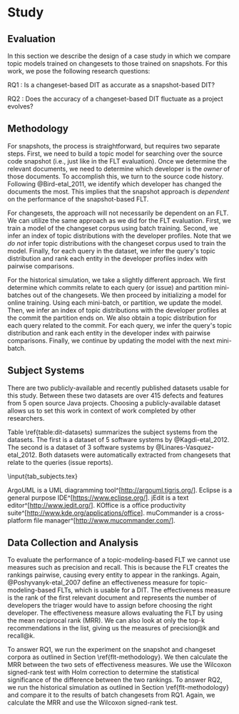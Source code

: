 # Study

## Evaluation

In this section we describe the design of a case study in which we
compare topic models trained on changesets to those trained on snapshots.
For this work, we pose the following research questions:

RQ1
:   Is a changeset-based DIT as accurate as a snapshot-based DIT?

RQ2
:   Does the accuracy of a changeset-based DIT fluctuate as a project evolves?

## Methodology

For snapshots, the process is straightforward, but requires two separate steps.
First, we need to build a topic model for searching over the source code
snapshot (i.e., just like in the FLT evaluation). Once we determine the
relevant documents, we need to determine which developer is the *owner* of
those documents. To accomplish this, we turn to the source code history.
Following @Bird-etal_2011, we identify which developer has changed the
documents the most. This implies that the snapshot approach is *dependent* on
the performance of the snapshot-based FLT.

For changesets, the approach will not necessarily be dependent on an FLT. We
can utilize the same approach as we did for the FLT evaluation. First, we train
a model of the changeset corpus using batch training.  Second, we infer an
index of topic distributions with the developer profiles.  Note that we *do
not* infer topic distributions with the changeset corpus used to train the
model.  Finally, for each query in the dataset, we infer the query's topic
distribution and rank each entity in the developer profiles index with pairwise
comparisons.

For the historical simulation, we take a slightly different approach.  We first
determine which commits relate to each query (or issue) and partition
mini-batches out of the changesets.  We then proceed by initializing a model
for online training.  Using each mini-batch, or partition, we update the model.
Then, we infer an index of topic distributions with the developer profiles at
the commit the partition ends on.  We also obtain a topic distribution for each
query related to the commit.  For each query, we infer the query's topic
distribution and rank each entity in the developer index with pairwise
comparisons. Finally, we continue by updating the model with the next
mini-batch.

## Subject Systems

There are two publicly-available and recently published datasets usable for
this study. Between these two datasets are over 415 defects and features from 5
open source Java projects. Choosing a publicly-available dataset allows us to
set this work in context of work completed by other researchers.

Table \ref{table:dit-datasets} summarizes the subject systems from the
datasets. The first is a dataset of 5 software systems by @Kagdi-etal_2012. The
second is a dataset of 3 software systems by @Linares-Vasquez-etal_2012. Both
datasets were automatically extracted from changesets that relate to the
queries (issue reports).


\input{tab_subjects.tex}


ArgoUML is a UML diagramming tool^[<http://argouml.tigris.org/>].
Eclipse is a general purpose IDE^[<https://www.eclipse.org/>].
jEdit is a text editor^[<http://www.jedit.org/>].
KOffice is a office productivity suite^[<http://www.kde.org/applications/office>].
muCommander is a cross-platform file manager^[<http://www.mucommander.com/>].

## Data Collection and Analysis

To evaluate the performance of a topic-modeling-based FLT we cannot use
measures such as precision and recall. This is because the FLT creates the
rankings pairwise, causing every entity to appear in the rankings. Again,
@Poshyvanyk-etal_2007 define an effectiveness measure for topic-modeling-based
FLTs, which is usable for a DIT. The effectiveness measure is the rank
of the first relevant document and represents the number of developers the
triager would have to assign before choosing the right developer. The
effectiveness measure allows evaluating the FLT by using the mean reciprocal
rank (MRR). We can also look at only the top-k recommendations in the list,
giving us the measures of precision@k and recall@k.

To answer RQ1, we run the experiment on the snapshot and changeset corpora as
outlined in Section \ref{flt-methodology}. We then calculate the MRR between
the two sets of effectiveness measures. We use the Wilcoxon signed-rank test
with Holm correction to determine the statistical significance of the
difference between the two rankings. To answer RQ2, we run the historical
simulation as outlined in Section \ref{flt-methodology} and compare it to the
results of batch changesets from RQ1. Again, we calculate the MRR and use the
Wilcoxon signed-rank test.

